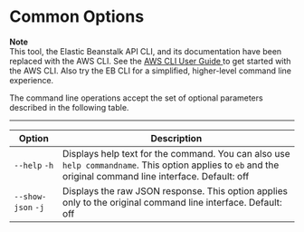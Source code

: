 # Common Options<a name="CLTRG-common-args-api"></a>

**Note**  
 This tool, the Elastic Beanstalk API CLI, and its documentation have been replaced with the AWS CLI\. See the [AWS CLI User Guide ](http://docs.aws.amazon.com/cli/latest/userguide/) to get started with the AWS CLI\. Also try the EB CLI for a simplified, higher\-level command line experience\. 

The command line operations accept the set of optional parameters described in the following table\. 


****  

| Option | Description | 
| --- | --- | 
|   `--help`   `-h`   |  Displays help text for the command\. You can also use `help commandname`\. This option applies to `eb` and the original command line interface\. Default: off  | 
|   `--show-json`  `-j`  |  Displays the raw JSON response\. This option applies only to the original command line interface\. Default: off  | 